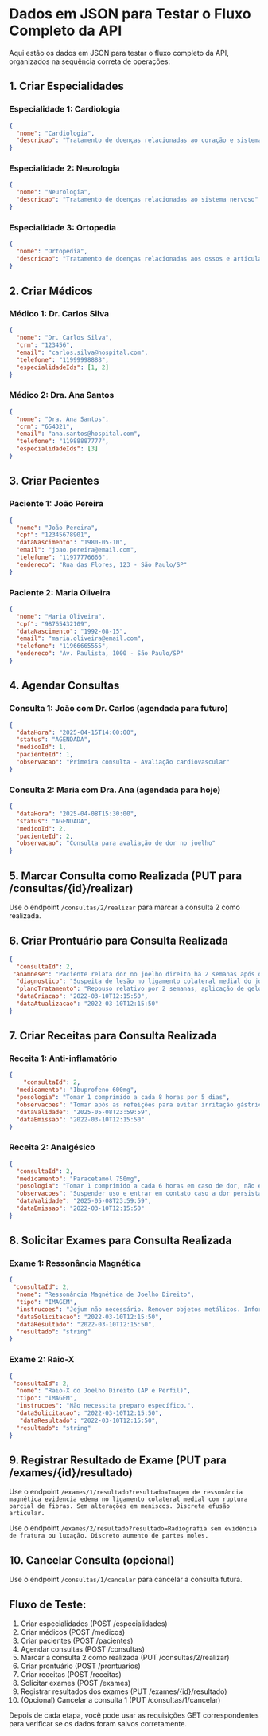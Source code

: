 # Dados em JSON para Testar o Fluxo Completo da API

Aqui estão os dados em JSON para testar o fluxo completo da API, organizados na sequência correta de operações:

## 1. Criar Especialidades

### Especialidade 1: Cardiologia
```json
{
  "nome": "Cardiologia",
  "descricao": "Tratamento de doenças relacionadas ao coração e sistema circulatório"
}
```

### Especialidade 2: Neurologia
```json
{
  "nome": "Neurologia",
  "descricao": "Tratamento de doenças relacionadas ao sistema nervoso"
}
```

### Especialidade 3: Ortopedia
```json
{
  "nome": "Ortopedia",
  "descricao": "Tratamento de doenças relacionadas aos ossos e articulações"
}
```

## 2. Criar Médicos

### Médico 1: Dr. Carlos Silva
```json
{
  "nome": "Dr. Carlos Silva",
  "crm": "123456",
  "email": "carlos.silva@hospital.com",
  "telefone": "11999998888",
  "especialidadeIds": [1, 2]
}
```

### Médico 2: Dra. Ana Santos
```json
{
  "nome": "Dra. Ana Santos",
  "crm": "654321",
  "email": "ana.santos@hospital.com",
  "telefone": "11988887777",
  "especialidadeIds": [3]
}
```

## 3. Criar Pacientes

### Paciente 1: João Pereira
```json
{
  "nome": "João Pereira",
  "cpf": "12345678901",
  "dataNascimento": "1980-05-10",
  "email": "joao.pereira@email.com",
  "telefone": "11977776666",
  "endereco": "Rua das Flores, 123 - São Paulo/SP"
}
```

### Paciente 2: Maria Oliveira
```json
{
  "nome": "Maria Oliveira",
  "cpf": "98765432109",
  "dataNascimento": "1992-08-15",
  "email": "maria.oliveira@email.com",
  "telefone": "11966665555",
  "endereco": "Av. Paulista, 1000 - São Paulo/SP"
}
```

## 4. Agendar Consultas

### Consulta 1: João com Dr. Carlos (agendada para futuro)
```json
{
  "dataHora": "2025-04-15T14:00:00",
  "status": "AGENDADA",
  "medicoId": 1,
  "pacienteId": 1,
  "observacao": "Primeira consulta - Avaliação cardiovascular"
}
```

### Consulta 2: Maria com Dra. Ana (agendada para hoje)
```json
{
  "dataHora": "2025-04-08T15:30:00",
  "status": "AGENDADA",
  "medicoId": 2,
  "pacienteId": 2,
  "observacao": "Consulta para avaliação de dor no joelho"
}
```

## 5. Marcar Consulta como Realizada (PUT para /consultas/{id}/realizar)

Use o endpoint `/consultas/2/realizar` para marcar a consulta 2 como realizada.

## 6. Criar Prontuário para Consulta Realizada

```json
{
  "consultaId": 2,
 "anamnese": "Paciente relata dor no joelho direito há 2 semanas após queda durante atividade esportiva. Refere dor ao caminhar e dificuldade para flexionar o joelho.",
  "diagnostico": "Suspeita de lesão no ligamento colateral medial do joelho direito",
  "planoTratamento": "Repouso relativo por 2 semanas, aplicação de gelo local, anti-inflamatórios não esteroidais e encaminhamento para fisioterapia",
  "dataCriacao": "2022-03-10T12:15:50",
  "dataAtualizacao": "2022-03-10T12:15:50"
}
```

## 7. Criar Receitas para Consulta Realizada

### Receita 1: Anti-inflamatório
```json
{
    "consultaId": 2,
  "medicamento": "Ibuprofeno 600mg",
  "posologia": "Tomar 1 comprimido a cada 8 horas por 5 dias",
  "observacoes": "Tomar após as refeições para evitar irritação gástrica",
  "dataValidade": "2025-05-08T23:59:59",
  "dataEmissao": "2022-03-10T12:15:50"
}
```

### Receita 2: Analgésico
```json
{
  "consultaId": 2,
  "medicamento": "Paracetamol 750mg",
  "posologia": "Tomar 1 comprimido a cada 6 horas em caso de dor, não excedendo 4 comprimidos por dia",
  "observacoes": "Suspender uso e entrar em contato caso a dor persista por mais de 3 dias",
  "dataValidade": "2025-05-08T23:59:59",
  "dataEmissao": "2022-03-10T12:15:50"
}
```

## 8. Solicitar Exames para Consulta Realizada

### Exame 1: Ressonância Magnética
```json
{
 "consultaId": 2,
  "nome": "Ressonância Magnética de Joelho Direito",
  "tipo": "IMAGEM",
  "instrucoes": "Jejum não necessário. Remover objetos metálicos. Informar uso de implantes ou marcapassos.",
  "dataSolicitacao": "2022-03-10T12:15:50",
  "dataResultado": "2022-03-10T12:15:50",
  "resultado": "string"
}
```

### Exame 2: Raio-X
```json
{
 "consultaId": 2,
  "nome": "Raio-X do Joelho Direito (AP e Perfil)",
  "tipo": "IMAGEM",
  "instrucoes": "Não necessita preparo específico.",
  "dataSolicitacao": "2022-03-10T12:15:50",
   "dataResultado": "2022-03-10T12:15:50",
  "resultado": "string"
}
```

## 9. Registrar Resultado de Exame (PUT para /exames/{id}/resultado)

Use o endpoint `/exames/1/resultado?resultado=Imagem de ressonância magnética evidencia edema no ligamento colateral medial com ruptura parcial de fibras. Sem alterações em meniscos. Discreta efusão articular.`

Use o endpoint `/exames/2/resultado?resultado=Radiografia sem evidência de fratura ou luxação. Discreto aumento de partes moles.`

## 10. Cancelar Consulta (opcional)

Use o endpoint `/consultas/1/cancelar` para cancelar a consulta futura.

## Fluxo de Teste:

1. Criar especialidades (POST /especialidades)
2. Criar médicos (POST /medicos)
3. Criar pacientes (POST /pacientes)
4. Agendar consultas (POST /consultas)
5. Marcar a consulta 2 como realizada (PUT /consultas/2/realizar)
6. Criar prontuário (POST /prontuarios)
7. Criar receitas (POST /receitas)
8. Solicitar exames (POST /exames)
9. Registrar resultados dos exames (PUT /exames/{id}/resultado)
10. (Opcional) Cancelar a consulta 1 (PUT /consultas/1/cancelar)

Depois de cada etapa, você pode usar as requisições GET correspondentes para verificar se os dados foram salvos corretamente.